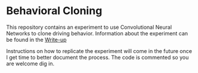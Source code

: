 # Behavioral Cloning

This repository contains an experiment to use Convolutional Neural Networks to clone driving behavior.  Information about the experiment can be found in the [Write-up](./writeup.md)

Instructions on how to replicate the experiment will come in the future once I get time to better document the process.  The code is commented so you are welcome dig in.